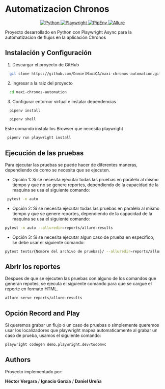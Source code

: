 
# Automatizacion Chronos
<p align="center">
        <a href="https://www.python.org/">
            <img src="https://img.shields.io/badge/Language-Python%203.12-green.svg" alt="Python">
        </a>
        <a href="https://playwright.dev/">
            <img src="https://img.shields.io/badge/Framework-Playwright-red.svg" alt="Playwright">
        </a>
        <a href="https://pipenv.pypa.io/en/latest/">
            <img src="https://img.shields.io/badge/Virtual%20Environment-PipEnv-yellow.svg" alt="PipEnv">
        </a>
         <a href="https://allurereport.org/docs/">
            <img src="https://img.shields.io/badge/Report-Allure-blue.svg" alt="Allure">
        </a>
</p>

Proyecto desarrollado en Python con Playwright Async para la automatizacion de flujos en la aplicación Chronos


## Instalación y Configuración

1. Descargar el proyecto de GitHub
```bash
  git clone https://github.com/DanielMaxiQA/maxi-chronos-automation.git
```
2. Ingresar a la raiz del proyecto
```bash
  cd maxi-chronos-automation
```
3. Configurar entornor virtual e instalar dependencias
```bash
  pipenv install
```
```bash
  pipenv shell
```
Este comando instala los Browser que necesita playwright
```bash
 pipenv run playwright install
```

## Ejecución de las pruebas
Para ejecutar las pruebas se puede hacer de diferentes maneras, dependiendo de como se necesita que se ejecuten.

- Opción 1: Si se necesita ejecutar todas las pruebas en paralelo al mismo tiempo y que no se genere reportes, dependiendo de la capacidad de la maquina se usa el siguiente comando:
```bash
 pytest -n auto
```
- Opción 2: Si se necesita ejecutar todas las pruebas en paralelo al mismo tiempo y que se genere reportes, dependiendo de la capacidad de la maquina se usa el siguiente comando:
```bash
pytest -n auto --alluredir=reports/allure-results
```
- Opción 3: Si se necesita ejecutar algun caso de prueba en especifico, se debe usar el siguiente comando:
```bash
pytest tests/{Nombre del archivo de pruebas}/ --alluredir=reports/allure-results
```

## Abrir los reportes
Despues de que se ejecuten las pruebas con alguno de los comandos que generan repotes, se ejecuta el siguiente comando para que se cargue el reporte en formato HTML.
```bash
allure serve reports/allure-results 
```

## Opción Record and Play
Si queremos grabar un flujo o un caso de pruebas o simplemente queremos usar los localizadores que playwright mapea automaticamente al grabar un caso de prueba, usamos el siguiente comando:
```bash
playwright codegen demo.playwright.dev/todomvc
```


## Authors
Proyecto implementado por:

**Héctor Vergara** /
**Ignacio García** /
**Daniel Ureña**
